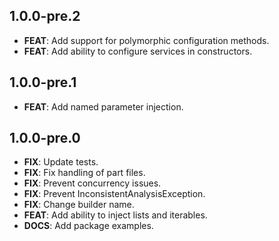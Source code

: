## 1.0.0-pre.2

 - **FEAT**: Add support for polymorphic configuration methods.
 - **FEAT**: Add ability to configure services in constructors.

## 1.0.0-pre.1

 - **FEAT**: Add named parameter injection.

## 1.0.0-pre.0

 - **FIX**: Update tests.
 - **FIX**: Fix handling of part files.
 - **FIX**: Prevent concurrency issues.
 - **FIX**: Prevent InconsistentAnalysisException.
 - **FIX**: Change builder name.
 - **FEAT**: Add ability to inject lists and iterables.
 - **DOCS**: Add package examples.

